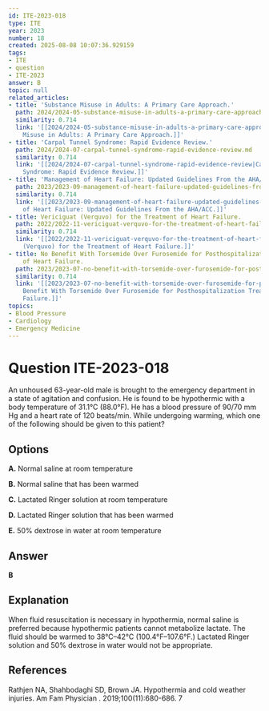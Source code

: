 ```yaml
---
id: ITE-2023-018
type: ITE
year: 2023
number: 18
created: 2025-08-08 10:07:36.929159
tags:
- ITE
- question
- ITE-2023
answer: B
topic: null
related_articles:
- title: 'Substance Misuse in Adults: A Primary Care Approach.'
  path: 2024/2024-05-substance-misuse-in-adults-a-primary-care-approach.md
  similarity: 0.714
  link: '[[2024/2024-05-substance-misuse-in-adults-a-primary-care-approach|Substance
    Misuse in Adults: A Primary Care Approach.]]'
- title: 'Carpal Tunnel Syndrome: Rapid Evidence Review.'
  path: 2024/2024-07-carpal-tunnel-syndrome-rapid-evidence-review.md
  similarity: 0.714
  link: '[[2024/2024-07-carpal-tunnel-syndrome-rapid-evidence-review|Carpal Tunnel
    Syndrome: Rapid Evidence Review.]]'
- title: 'Management of Heart Failure: Updated Guidelines From the AHA/ACC.'
  path: 2023/2023-09-management-of-heart-failure-updated-guidelines-from-the-aha.md
  similarity: 0.714
  link: '[[2023/2023-09-management-of-heart-failure-updated-guidelines-from-the-aha|Management
    of Heart Failure: Updated Guidelines From the AHA/ACC.]]'
- title: Vericiguat (Verquvo) for the Treatment of Heart Failure.
  path: 2022/2022-11-vericiguat-verquvo-for-the-treatment-of-heart-failure.md
  similarity: 0.714
  link: '[[2022/2022-11-vericiguat-verquvo-for-the-treatment-of-heart-failure|Vericiguat
    (Verquvo) for the Treatment of Heart Failure.]]'
- title: No Benefit With Torsemide Over Furosemide for Posthospitalization Treatment
    of Heart Failure.
  path: 2023/2023-07-no-benefit-with-torsemide-over-furosemide-for-posthospitaliz.md
  similarity: 0.714
  link: '[[2023/2023-07-no-benefit-with-torsemide-over-furosemide-for-posthospitaliz|No
    Benefit With Torsemide Over Furosemide for Posthospitalization Treatment of Heart
    Failure.]]'
topics:
- Blood Pressure
- Cardiology
- Emergency Medicine
---
```


# Question ITE-2023-018

An unhoused 63-year-old male is brought to the emergency department in a state of agitation and confusion. He is found to be hypothermic with a body temperature of 31.1°C (88.0°F). He has a blood pressure of 90/70 mm Hg and a heart rate of 120 beats/min. While undergoing warming, which one of the following should be given to this patient?

## Options

**A.** Normal saline at room temperature

**B.** Normal saline that has been warmed

**C.** Lactated Ringer solution at room temperature

**D.** Lactated Ringer solution that has been warmed

**E.** 50% dextrose in water at room temperature

## Answer

**B**

## Explanation

When fluid resuscitation is necessary in hypothermia, normal saline is preferred because hypothermic patients cannot metabolize lactate. The fluid should be warmed to 38°C–42°C (100.4°F–107.6°F.) Lactated Ringer solution and 50% dextrose in water would not be appropriate.

## References

Rathjen NA, Shahbodaghi SD, Brown JA. Hypothermia and cold weather injuries. Am Fam Physician . 2019;100(11):680-686. 7
